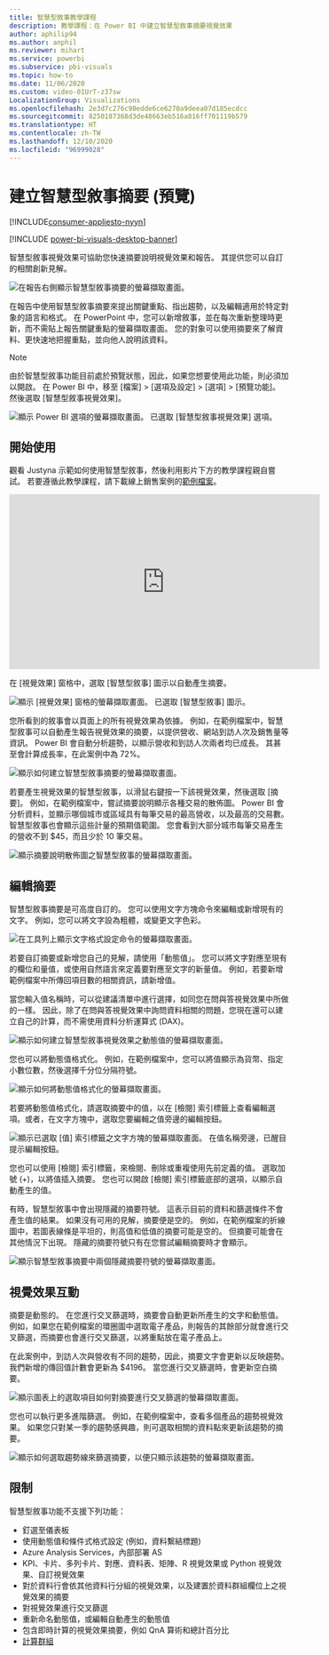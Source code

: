 ```yaml
---
title: 智慧型敘事教學課程
description: 教學課程：在 Power BI 中建立智慧型敘事摘要視覺效果
author: aphilip94
ms.author: anphil
ms.reviewer: mihart
ms.service: powerbi
ms.subservice: pbi-visuals
ms.topic: how-to
ms.date: 11/06/2020
ms.custom: video-01UrT-z37sw
LocalizationGroup: Visualizations
ms.openlocfilehash: 2e3d7c276c90edde6ce6270a9deea07d185ecdcc
ms.sourcegitcommit: 8250187368d3de48663eb516a816ff701119b579
ms.translationtype: HT
ms.contentlocale: zh-TW
ms.lasthandoff: 12/10/2020
ms.locfileid: "96999028"
---
```

# <a name="create-smart-narrative-summaries-preview"></a>建立智慧型敘事摘要 (預覽)

[!INCLUDE[consumer-appliesto-nyyn](../includes/consumer-appliesto-nyyn.md)]    

[!INCLUDE [power-bi-visuals-desktop-banner](../includes/power-bi-visuals-desktop-banner.md)]

智慧型敘事視覺效果可協助您快速摘要說明視覺效果和報告。 其提供您可以自訂的相關創新見解。

![在報告右側顯示智慧型敘事摘要的螢幕擷取畫面。](media/power-bi-visualization-smart-narratives/1.png)

在報告中使用智慧型敘事摘要來提出關鍵重點、指出趨勢，以及編輯適用於特定對象的語言和格式。 在 PowerPoint 中，您可以新增敘事，並在每次重新整理時更新，而不需貼上報告關鍵重點的螢幕擷取畫面。 您的對象可以使用摘要來了解資料、更快速地把握重點，並向他人說明該資料。

>[!NOTE]
> 由於智慧型敘事功能目前處於預覽狀態，因此，如果您想要使用此功能，則必須加以開啟。 在 Power BI 中，移至 [檔案] > [選項及設定] > [選項] > [預覽功能]。 然後選取 [智慧型敘事視覺效果]。
>
>![顯示 Power BI 選項的螢幕擷取畫面。 已選取 [智慧型敘事視覺效果] 選項。](media/power-bi-visualization-smart-narratives/2.png)



## <a name="get-started"></a>開始使用 
觀看 Justyna 示範如何使用智慧型敘事，然後利用影片下方的教學課程親自嘗試。  若要遵循此教學課程，請下載線上銷售案例的[範例檔案](https://github.com/microsoft/powerbi-desktop-samples/blob/master/Monthly%20Desktop%20Blog%20Samples/2020/2020SU09%20Blog%20Demo%20-%20September.pbix)。

<iframe width="560" height="315" src="https://www.youtube.com/embed/01UrT-z37sw" frameborder="0" allow="accelerometer; autoplay; clipboard-write; encrypted-media; gyroscope; picture-in-picture" allowfullscreen></iframe>

在 [視覺效果] 窗格中，選取 [智慧型敘事] 圖示以自動產生摘要。

![顯示 [視覺效果] 窗格的螢幕擷取畫面。 已選取 [智慧型敘事] 圖示。](media/power-bi-visualization-smart-narratives/3.png)

您所看到的敘事會以頁面上的所有視覺效果為依據。 例如，在範例檔案中，智慧型敘事可以自動產生報告視覺效果的摘要，以提供營收、網站到訪人次及銷售量等資訊。 Power BI 會自動分析趨勢，以顯示營收和到訪人次兩者均已成長。 其甚至會計算成長率，在此案例中為 72%。
 
![顯示如何建立智慧型敘事摘要的螢幕擷取畫面。](media/power-bi-visualization-smart-narratives/4.gif)
 
若要產生視覺效果的智慧型敘事，以滑鼠右鍵按一下該視覺效果，然後選取 [摘要]。 例如，在範例檔案中，嘗試摘要說明顯示各種交易的散佈圖。 Power BI 會分析資料，並顯示哪個城市或區域具有每筆交易的最高營收，以及最高的交易數。 智慧型敘事也會顯示這些計量的預期值範圍。 您會看到大部分城市每筆交易產生的營收不到 $45，而且少於 10 筆交易。
 
  
![顯示摘要說明散佈圖之智慧型敘事的螢幕擷取畫面。](media/power-bi-visualization-smart-narratives/5.gif)
 
## <a name="edit-the-summary"></a>編輯摘要
 
智慧型敘事摘要是可高度自訂的。 您可以使用文字方塊命令來編輯或新增現有的文字。 例如，您可以將文字設為粗體，或變更文字色彩。
 
![在工具列上顯示文字格式設定命令的螢幕擷取畫面。](media/power-bi-visualization-smart-narratives/6.png)
  
若要自訂摘要或新增您自己的見解，請使用「動態值」。 您可以將文字對應至現有的欄位和量值，或使用自然語言來定義要對應至文字的新量值。 例如，若要新增範例檔案中所傳回項目數的相關資訊，請新增值。 

當您輸入值名稱時，可以從建議清單中進行選擇，如同您在問與答視覺效果中所做的一樣。 因此，除了在問與答視覺效果中詢問資料相關的問題，您現在還可以建立自己的計算，而不需使用資料分析運算式 (DAX)。 
  
![顯示如何建立智慧型敘事視覺效果之動態值的螢幕擷取畫面。](media/power-bi-visualization-smart-narratives/7.gif)
  
您也可以將動態值格式化。 例如，在範例檔案中，您可以將值顯示為貨幣、指定小數位數，然後選擇千分位分隔符號。 
   
![顯示如何將動態值格式化的螢幕擷取畫面。](media/power-bi-visualization-smart-narratives/8.gif)
   
若要將動態值格式化，請選取摘要中的值，以在 [檢閱] 索引標籤上查看編輯選項。或者，在文字方塊中，選取您要編輯之值旁邊的編輯按鈕。 
   
![顯示已選取 [值] 索引標籤之文字方塊的螢幕擷取畫面。 在值名稱旁邊，已醒目提示編輯按鈕。](media/power-bi-visualization-smart-narratives/9.png)
   
您也可以使用 [檢閱] 索引標籤，來檢閱、刪除或重複使用先前定義的值。 選取加號 (+)，以將值插入摘要。 您也可以開啟 [檢閱] 索引標籤底部的選項，以顯示自動產生的值。

有時，智慧型敘事中會出現隱藏的摘要符號。 這表示目前的資料和篩選條件不會產生值的結果。 如果沒有可用的見解，摘要便是空的。 例如，在範例檔案的折線圖中，若圖表線條是平坦的，則高值和低值的摘要可能是空的。 但摘要可能會在其他情況下出現。 隱藏的摘要符號只有在您嘗試編輯摘要時才會顯示。


![顯示智慧型敘事摘要中兩個隱藏摘要符號的螢幕擷取畫面。](media/power-bi-visualization-smart-narratives/10.png)
   
## <a name="visual-interactions"></a>視覺效果互動
摘要是動態的。 在您進行交叉篩選時，摘要會自動更新所產生的文字和動態值。 例如，如果您在範例檔案的環圈圖中選取電子產品，則報告的其餘部分就會進行交叉篩選，而摘要也會進行交叉篩選，以將重點放在電子產品上。  

在此案例中，到訪人次與營收有不同的趨勢，因此，摘要文字會更新以反映趨勢。 我們新增的傳回值計數會更新為 $4196。 當您進行交叉篩選時，會更新空白摘要。
   
![顯示圖表上的選取項目如何對摘要進行交叉篩選的螢幕擷取畫面。](media/power-bi-visualization-smart-narratives/11.gif)
   
您也可以執行更多進階篩選。 例如，在範例檔案中，查看多個產品的趨勢視覺效果。 如果您只對某一季的趨勢感興趣，則可選取相關的資料點來更新該趨勢的摘要。
   
![顯示如何選取趨勢線來篩選摘要，以便只顯示該趨勢的螢幕擷取畫面。](media/power-bi-visualization-smart-narratives/12.gif)
   
## <a name="limitations"></a>限制

智慧型敘事功能不支援下列功能：
- 釘選至儀表板 
- 使用動態值和條件式格式設定 (例如，資料繫結標題)
- Azure Analysis Services，內部部署 AS
- KPI、卡片、多列卡片、對應、資料表、矩陣、R 視覺效果或 Python 視覺效果、自訂視覺效果 
- 對於資料行會依其他資料行分組的視覺效果，以及建置於資料群組欄位上之視覺效果的摘要 
- 對視覺效果進行交叉篩選
- 重新命名動態值，或編輯自動產生的動態值
- 包含即時計算的視覺效果摘要，例如 QnA 算術和總計百分比 
- [計算群組](/analysis-services/tabular-models/calculation-groups)
   

